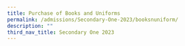 ```yaml
---
title: Purchase of Books and Uniforms
permalink: /admissions/Secondary-One-2023/booksnuniform/
description: ""
third_nav_title: Secondary One 2023
---
```

